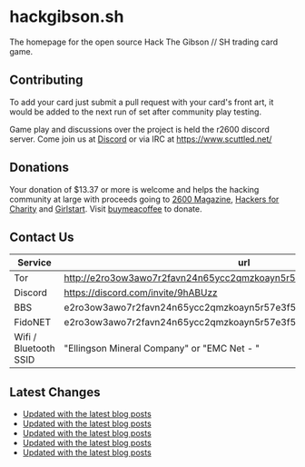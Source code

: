 # hackgibson.sh
The homepage for the open source Hack The Gibson // SH trading card game.


## Contributing

To add your card just submit a pull request with your card's front art, it would be added to the next run of set after community play testing.

Game play and discussions over the project is held the r2600 discord server. Come join us at [Discord](https://discord.com/invite/9hABUzz) or via IRC at https://www.scuttled.net/


## Donations

Your donation of $13.37 or more is welcome and helps the hacking community at large with proceeds going to [2600 Magazine](https://2600.com/), [Hackers for Charity](https://hackersforcharity.org) and [Girlstart](https://girlstart.org).  Visit [buymeacoffee](https://www.buymeacoffee.com/hackgibson.sh) to donate.


## Contact Us

Service | url
-|-
Tor | http://e2ro3ow3awo7r2favn24n65ycc2qmzkoayn5r57e3f56nvjwdcgg32ad.onion
Discord | https://discord.com/invite/9hABUzz
BBS | e2ro3ow3awo7r2favn24n65ycc2qmzkoayn5r57e3f56nvjwdcgg32ad.onion:23
FidoNET | e2ro3ow3awo7r2favn24n65ycc2qmzkoayn5r57e3f56nvjwdcgg32ad.onion:24554
Wifi / Bluetooth SSID | "Ellingson Mineral Company" or "EMC Net - <fidonet address>"

## Latest Changes
<!-- BLOG-POST-LIST:START -->
- [Updated with the latest blog posts](https://github.com/DFW2600/hackgibson.sh/commit/3efa1758bcc9a7c8eb0f77a15b41159d8dd0c96e)
- [Updated with the latest blog posts](https://github.com/DFW2600/hackgibson.sh/commit/99895d5d7cea8baf761d579afe66bcd3753a01a7)
- [Updated with the latest blog posts](https://github.com/DFW2600/hackgibson.sh/commit/2f3213899521e44eb8dc46a1536d1d2ddaccf8eb)
- [Updated with the latest blog posts](https://github.com/DFW2600/hackgibson.sh/commit/911a5314bc78117ed8cca583c03dd37a3b651caf)
- [Updated with the latest blog posts](https://github.com/DFW2600/hackgibson.sh/commit/a8b28cb94769a820bc9e00a887be7bb2014046c9)
<!-- BLOG-POST-LIST:END -->

